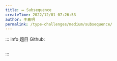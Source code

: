 ```yaml
---
title: ➖ Subsequence
createTime: 2022/12/01 07:26:53
author: 李嘉明
permalink: /type-challenges/medium/subsequence/
---
```


::: info 题目
Github: []()

```ts

```

:::
